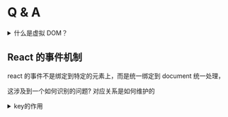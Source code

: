 # Q & A

<details>
  <summary>什么是虚拟 DOM？</summary>
  <div>DOM在内存中的表示，是符合框架本身需要的DOM的另一种描述</div>
</details>

## React 的事件机制

react 的事件不是绑定到特定的元素上，而是统一绑定到 document 统一处理，

这涉及到一个如何识别的问题? 对应关系是如何维护的

<details>
  <summary>key的作用</summary>
  <div></div>
</details>
